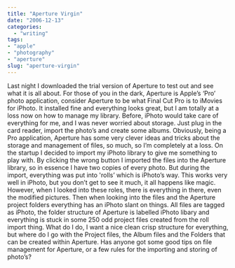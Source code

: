 ```yaml
---
title: "Aperture Virgin"
date: "2006-12-13"
categories: 
  - "writing"
tags:
- "apple"
- "photography"
- "aperture"
slug: "aperture-virgin"
---
```


Last night I downloaded the trial version of Aperture to test out and see what it is all about. For those of you in the dark, Aperture is Apple’s ‘Pro’ photo application, consider Aperture to be what Final Cut Pro is to iMovies for iPhoto. It installed fine and everything looks great, but I am totally at a loss now on how to manage my library. Before, iPhoto would take care of everything for me, and I was never worried about storage. Just plug in the card reader, import the photo’s and create some albums. Obviously, being a Pro application, Aperture has some very clever ideas and tricks about the storage and management of files, so much, so I’m completely at a loss. On the startup I decided to import my iPhoto library to give me something to play with. By clicking the wrong button I imported the files into the Aperture library, so in essence I have two copies of every photo. But during the import, everything was put into 'rolls’ which is iPhoto’s way. This works very well in iPhoto, but you don’t get to see it much, it all happens like magic. However, when I looked into these roles, there is everything in there, even the modified pictures. Then when looking into the files and the Aperture project folders everything has an iPhoto slant on things. All files are tagged as iPhoto, the folder structure of Aperture is labelled iPhoto libary and everything is stuck in some 250 odd project files created from the roll import thing. What do I do, I want a nice clean crisp structure for everything, but where do I go with the Project files, the Album files and the Folders that can be created within Aperture. Has anyone got some good tips on file management for Aperture, or a few rules for the importing and storing of photo’s?
